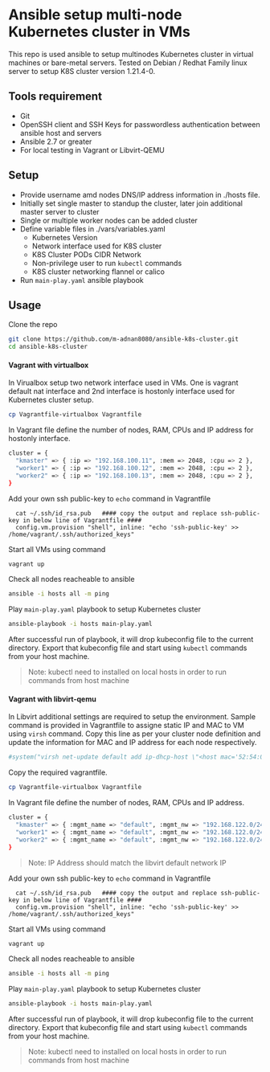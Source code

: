 # Ansible setup multi-node Kubernetes cluster in VMs
This repo is used ansible to setup multinodes Kubernetes cluster in virtual machines or bare-metal servers. Tested on Debian / Redhat Family linux server to setup K8S cluster version 1.21.4-0.

## Tools requirement
- Git
- OpenSSH client and SSH Keys for passwordless authentication between ansible host and servers
- Ansible 2.7 or greater
- For local testing in Vagrant or Libvirt-QEMU

## Setup
- Provide username amd nodes DNS/IP address information in ./hosts file.
- Initially set single master to standup the cluster, later join additional master server to cluster
- Single or multiple worker nodes can be added cluster
- Define variable files in ./vars/variables.yaml
    - Kubernetes Version
    - Network interface used for K8S cluster
    - K8S Cluster PODs CIDR Network
    - Non-privilege user to run `kubectl` commands
    - K8S cluster networking flannel or calico
- Run `main-play.yaml` ansible playbook

## Usage
Clone the repo
```sh
git clone https://github.com/m-adnan8080/ansible-k8s-cluster.git
cd ansible-k8s-cluster
```
#### Vagrant with virtualbox
In Virualbox setup two network interface used in VMs. One is vagrant default nat interface and 2nd interface is hostonly interface used for Kubernetes cluster setup.

```sh
cp Vagrantfile-virtualbox Vagrantfile
```

In Vagrant file define the number of nodes, RAM, CPUs and IP address for hostonly interface.
```sh
cluster = {
  "kmaster" => { :ip => "192.168.100.11", :mem => 2048, :cpu => 2 },
  "worker1" => { :ip => "192.168.100.12", :mem => 2048, :cpu => 2 },
  "worker2" => { :ip => "192.168.100.13", :mem => 2048, :cpu => 2 },
}
```
Add your own ssh public-key to `echo` command in Vagrantfile
```
  cat ~/.ssh/id_rsa.pub   #### copy the output and replace ssh-public-key in below line of Vagrantfile ####
  config.vm.provision "shell", inline: "echo 'ssh-public-key' >> /home/vagrant/.ssh/authorized_keys"
```

Start all VMs using command
```sh
vagrant up
```

Check all nodes reacheable to ansible
```sh
ansible -i hosts all -m ping
```
Play `main-play.yaml` playbook to setup Kubernetes cluster
```sh
ansible-playbook -i hosts main-play.yaml
```
After successful run of playbook, it will drop kubeconfig file to the current directory. Export that kubeconfig file and start using `kubectl` commands from your host machine.
> Note: kubectl need to installed on local hosts in order to run commands from host machine

#### Vagrant with libvirt-qemu
In Libvirt additional settings are required to setup the environment. Sample command is provided in Vagrantfile to assigne static IP and MAC to VM using `virsh` command. Copy this line as per your cluster node definition and update the information for MAC and IP address for each node respectively.
```sh
#system("virsh net-update default add ip-dhcp-host \"<host mac='52:54:00:15:63:c1' ip='192.168.122.11' />\" --live --config")

```
Copy the required vagrantfile.
```sh
cp Vagrantfile-virtualbox Vagrantfile
```

In Vagrant file define the number of nodes, RAM, CPUs and IP address.
```sh
cluster = {
  "kmaster" => { :mgmt_name => "default", :mgmt_nw => "192.168.122.0/24", :mgmt_mac => "52:54:00:15:63:c1", :mem => 2048, :cpu => 2 },
  "worker1" => { :mgmt_name => "default", :mgmt_nw => "192.168.122.0/24", :mgmt_mac => "52:54:00:15:63:c2", :mem => 2048, :cpu => 2 },
  "worker2" => { :mgmt_name => "default", :mgmt_nw => "192.168.122.0/24", :mgmt_mac => "52:54:00:15:63:c3", :mem => 2048, :cpu => 2 },
}

```
> Note: IP Address should match the libvirt default network IP

Add your own ssh public-key to `echo` command in Vagrantfile
```
  cat ~/.ssh/id_rsa.pub   #### copy the output and replace ssh-public-key in below line of Vagrantfile ####
  config.vm.provision "shell", inline: "echo 'ssh-public-key' >> /home/vagrant/.ssh/authorized_keys"
```

Start all VMs using command
```sh
vagrant up
```

Check all nodes reacheable to ansible
```sh
ansible -i hosts all -m ping
```
Play `main-play.yaml` playbook to setup Kubernetes cluster
```sh
ansible-playbook -i hosts main-play.yaml
```
After successful run of playbook, it will drop kubeconfig file to the current directory. Export that kubeconfig file and start using `kubectl` commands from your host machine.
> Note: kubectl need to installed on local hosts in order to run commands from host machine
